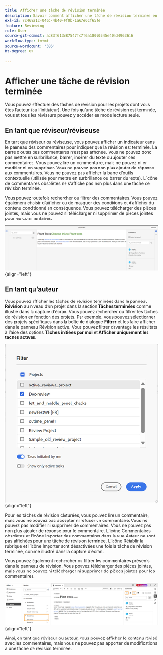 ```yaml
---
title: Afficher une tâche de révision terminée
description: Savoir comment afficher une tâche de révision terminée en tant que réviseur ou auteur dans AEM Guides.
exl-id: 7c468a1c-046c-4b40-9f0b-1a67e6cf65fe
feature: Reviewing
role: User
source-git-commit: ac83f613d87547fc7f6a18070545e40ad4963616
workflow-type: tm+mt
source-wordcount: '386'
ht-degree: 0%

---
```


# Afficher une tâche de révision terminée

Vous pouvez effectuer des tâches de révision pour les projets dont vous êtes l’auteur (ou l’initiateur). Une fois qu’une tâche de révision est terminée, vous et tous les réviseurs pouvez y accéder en mode lecture seule.

## En tant que réviseur/réviseuse

En tant que réviseur ou réviseuse, vous pouvez afficher un indicateur dans le panneau des commentaires pour indiquer que la révision est terminée. La barre d’outils des commentaires n’est pas affichée. Vous ne pouvez donc pas mettre en surbrillance, barrer, insérer du texte ou ajouter des commentaires. Vous pouvez lire un commentaire, mais ne pouvez ni en modifier ni en supprimer. Vous ne pouvez pas non plus ajouter de réponse aux commentaires. Vous ne pouvez pas afficher la barre d’outils contextuelle (utilisée pour mettre en surbrillance ou barrer du texte). L’icône de commentaires obsolètes ne s’affiche pas non plus dans une tâche de révision terminée.

Vous pouvez toutefois rechercher ou filtrer des commentaires. Vous pouvez également choisir d’afficher ou de masquer des conditions et d’afficher du contenu conditionné en conséquence. Vous pouvez télécharger des pièces jointes, mais vous ne pouvez ni télécharger ni supprimer de pièces jointes pour les commentaires.

![](images/complete-task-reviewer-new.png){align="left"}


## En tant qu’auteur

Vous pouvez afficher les tâches de révision terminées dans le panneau **Révision** au niveau d’un projet dans la section **Tâches terminées** comme illustré dans la capture d’écran. Vous pouvez rechercher ou filtrer les tâches de révision en fonction des projets. Par exemple, vous pouvez sélectionner des projets spécifiques dans la boîte de dialogue **Filtrer** et les faire afficher dans le panneau Révision active. Vous pouvez filtrer davantage les résultats à l’aide des options **Tâches initiées par moi** et **Afficher uniquement les tâches actives**.

![](images/review-filters-new.png){align="left"}

Pour les tâches de révision clôturées, vous pouvez lire un commentaire, mais vous ne pouvez pas accepter ni refuser un commentaire. Vous ne pouvez pas modifier ni supprimer de commentaires. Vous ne pouvez pas non plus ajouter de réponse pour le commentaire. L’icône Commentaires obsolètes et l’icône Importer des commentaires dans la vue Auteur ne sont pas affichées pour une tâche de révision terminée. L’icône Rétablir la rubrique et l’icône Importer sont désactivées une fois la tâche de révision terminée, comme illustré dans la capture d’écran.

Vous pouvez également rechercher ou filtrer les commentaires présents dans le panneau de révision. Vous pouvez télécharger des pièces jointes, mais vous ne pouvez ni télécharger ni supprimer de pièces jointes pour les commentaires.

![](images/completed-task-author-new.png){align="left"}

Ainsi, en tant que réviseur ou auteur, vous pouvez afficher le contenu révisé avec les commentaires, mais vous ne pouvez pas apporter de modifications à une tâche de révision terminée.
